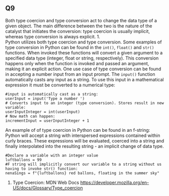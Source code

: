 ## Q9

Both type coercion and type conversion act to change the data type of a given object. The main difference between the two is the nature of the catalyst that initiates the conversion: type coercion is usually implicit, whereas type conversion is always explicit. 1.  
Python utilizes both type coercion and type conversion. Some examples of type conversion in Python can be found in the ```int()```, ```float()``` and ```str()``` functions. When invoked these functions will convert a given argument to a specified data type (integer, float or string, respectively). This conversion happens only when the function is invoked and passed an argument, making it an explicit action. One use case of type conversion can be found in accepting a number input from an input prompt. The ```input()``` function automatically casts any input as a string. To use this input in a mathematical expression it must be converted to a numerical type:  

```
#input is automatically cast as a string:
userInput = input('Type a number ')
# Converts input to an integer (type conversion). Stores result in new variable:
userInputInteger = int(userInput)
# Now math can happen:
incrementInput = userInputInteger + 1
```                    
An example of of type coercion in Python can be found in an f-string: Python will accept a string with interspersed expressions contained within curly braces. These expressions will be evaluated, coerced into a string and finally interpolated into the resulting string - an implicit change of data type. 

```
#Declare a variable with an integer value
luftballons = 99
#F string will implicitly convert our variable to a string without us having to invoke str() function: 
nenaSings = f"{luftballons} red ballons, floating in the summer sky"
```






1. Type Coercion: MDN Web Docs https://developer.mozilla.org/en-US/docs/Glossary/Type_coercion